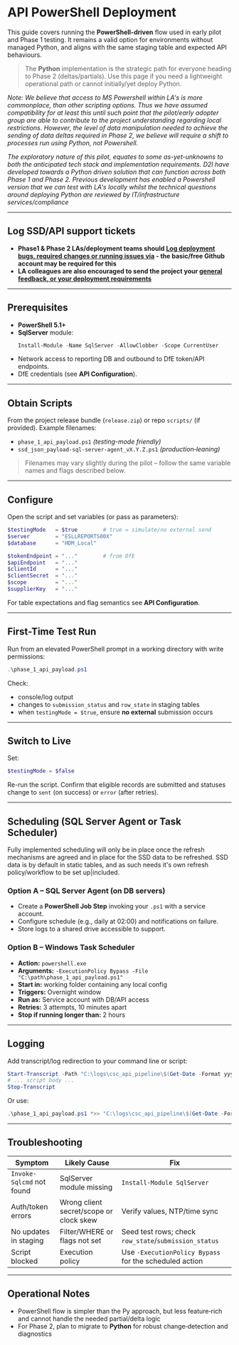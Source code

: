 # API PowerShell Deployment

This guide covers running the **PowerShell-driven** flow used in early pilot and Phase 1 testing. It remains a valid option for environments without managed Python, and aligns with the same staging table and expected API behaviours.

> The **Python** implementation is the strategic path for everyone heading to Phase 2 (deltas/partials). Use this page if you need a lightweight operational path or cannot initially/yet deploy Python.

_Note: We believe that access to MS Powershell within LA's is more commonplace, than other scripting options. Thus we have assumed compatibility for at least this until such point that the pilot/early adopter group are able to contribute to the project understanding regarding local restrictions. However, the level of data manipulation needed to achieve the sending of data deltas required in Phase 2, we believe will require a shift to processes run using Python, not Powershell._

_The exploratory nature of this pilot, equates to some as-yet-unknowns to both the anticipated tech stack and implementation requirements. D2I have developed towards a Python driven solution that can function across both Phase 1 and Phase 2. Previous development has enabled a Powershell version that we can test with LA's locally whilst the technical questions around deploying Python are reviewed by IT/infrastructure services/compliance_

---

## Log SSD/API support tickets  

 - **Phase1 & Phase 2 LAs/deployment teams should [Log deployment bugs, required changes or running issues via](https://github.com/data-to-insight/dfe-csc-api-data-flows/issues) - the basic/free Github account may be required for this**  
 - **LA colleagues are also encouraged to send the project your [general feedback, or your deployment requirements](https://forms.gle/rHTs5qJn8t6h6tQF8)**  

---

## Prerequisites

- **PowerShell 5.1+**
- **SqlServer** module:  
  ```powershell
  Install-Module -Name SqlServer -AllowClobber -Scope CurrentUser
  ```
- Network access to reporting DB and outbound to DfE token/API endpoints.
- DfE credentials (see **API Configuration**).

---

## Obtain Scripts

From the project release bundle (`release.zip`) or repo `scripts/` (if provided). Example filenames:

- `phase_1_api_payload.ps1` *(testing-mode friendly)*
- `ssd_json_payload-sql-server-agent_vX.Y.Z.ps1` *(production‑leaning)*

> Filenames may vary slightly during the pilot – follow the same variable names and flags described below.

---

## Configure

Open the script and set variables (or pass as parameters):

```powershell
$testingMode   = $true        # true = simulate/no external send
$server        = "ESLLREPORTS00X"
$database      = "HDM_Local"

$tokenEndpoint = "..."        # from DfE
$apiEndpoint   = "..."
$clientId      = "..."
$clientSecret  = "..."
$scope         = "..."
$supplierKey   = "..."
```

For table expectations and flag semantics see **API Configuration**.

---

## First-Time Test Run

Run from an elevated PowerShell prompt in a working directory with write permissions:

```powershell
.\phase_1_api_payload.ps1
```


Check:
- console/log output
- changes to `submission_status` and `row_state` in staging tables
- when `testingMode = $true`, ensure **no external** submission occurs

---

## Switch to Live

Set:
```powershell
$testingMode = $false
```
Re-run the script. Confirm that eligible records are submitted and statuses change to `sent` (on success) or `error` (after retries).

---

## Scheduling (SQL Server Agent or Task Scheduler)

Fully implemented scheduling will only be in place once the refresh mechanisms are agreed and in place for the SSD data to be refreshed. SSD data is by default in static tables, and as such needs it's own refresh policy/workflow to be set up|included. 

### Option A – SQL Server Agent (on DB servers)

- Create a **PowerShell Job Step** invoking your `.ps1` with a service account.
- Configure schedule (e.g., daily at 02:00) and notifications on failure.
- Store logs to a shared drive accessible to support.

### Option B – Windows Task Scheduler

- **Action:** `powershell.exe`
- **Arguments:** `-ExecutionPolicy Bypass -File "C:\path\phase_1_api_payload.ps1"`
- **Start in:** working folder containing any local config
- **Triggers:** Overnight window
- **Run as:** Service account with DB/API access
- **Retries:** 3 attempts, 10 minutes apart
- **Stop if running longer than:** 2 hours

---

## Logging

Add transcript/log redirection to your command line or script:

```powershell
Start-Transcript -Path "C:\logs\csc_api_pipeline\$(Get-Date -Format yyyy-MM-dd_HHmm).log"
# ... script body ...
Stop-Transcript
```

Or use:
```powershell
.\phase_1_api_payload.ps1 *>> "C:\logs\csc_api_pipeline\$(Get-Date -Format yyyy-MM-dd).log"
```

---

## Troubleshooting

| Symptom | Likely Cause | Fix |
|---|---|---|
| `Invoke-Sqlcmd` not found | SqlServer module missing | `Install-Module SqlServer` |
| Auth/token errors | Wrong client secret/scope or clock skew | Verify values, NTP/time sync |
| No updates in staging | Filter/WHERE or flags not set | Seed test rows; check `row_state`/`submission_status` |
| Script blocked | Execution policy | Use `-ExecutionPolicy Bypass` for the scheduled action |

---

## Operational Notes

- PowerShell flow is simpler than the Py approach, but less feature‑rich and cannot handle the needed partial/delta logic
- For Phase 2, plan to migrate to **Python** for robust change‑detection and diagnostics
